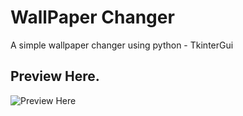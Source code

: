 # WallPaper Changer
A simple wallpaper changer using python  - TkinterGui

 ## Preview Here.
![Preview Here](https://cdn.discordapp.com/attachments/636950095056863243/1066453580514603109/image.png)
